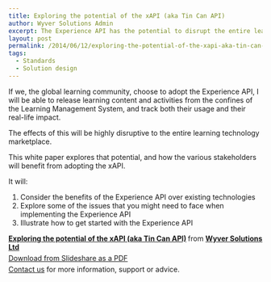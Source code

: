 ```yaml
---
title: Exploring the potential of the xAPI (aka Tin Can API)
author: Wyver Solutions Admin
excerpt: The Experience API has the potential to disrupt the entire learning technology marketplace. This white paper explores that potential and how the various stakeholders will benefit from adopting the xAPI.
layout: post
permalink: /2014/06/12/exploring-the-potential-of-the-xapi-aka-tin-can-api/
tags:
  - Standards
  - Solution design
---
```


If we, the global learning community, choose to adopt the Experience API, I will be able to release learning content and activities from the confines of the Learning Management System, and track both their usage and their real-life impact.

The effects of this will be highly disruptive to the entire learning technology marketplace.

This white paper explores that potential, and how the various stakeholders will benefit from adopting the xAPI.

It will:

  1. Consider the benefits of the Experience API over existing technologies
  2. Explore some of the issues that you might need to face when implementing the Experience API
  3. Illustrate how to get started with the Experience API



<div style="margin-bottom: 5px;">
  <strong> <a title="Exploring the potential of the xAPI (aka Tin Can API)" href="https://www.slideshare.net/MarkBerthelemy/exploring-the-potential-of-the-xapi-aka-tin-can-api" target="_blank">Exploring the potential of the xAPI (aka Tin Can API)</a> </strong> from <strong><a href="http://www.slideshare.net/MarkBerthelemy" target="_blank">Wyver Solutions Ltd</a></strong>
</div>

<div style="margin-bottom: 5px;">
  <a href="http://www.slideshare.net/MarkBerthelemy/exploring-the-potential-of-the-xapi-aka-tin-can-api">Download from Slideshare as a PDF</a>
</div>

<div style="margin-bottom: 5px;">
  <a title="Contact us" href="{{ site.url }}/contact-us/">Contact us</a> for more information, support or advice.
</div>
